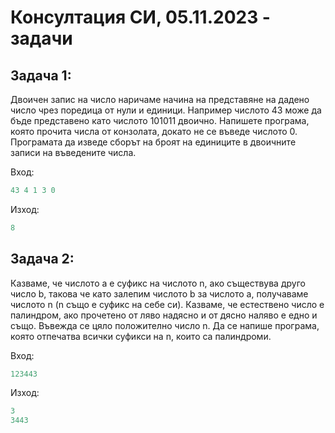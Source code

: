 # Консултация СИ, 05.11.2023 - задачи

## Задача 1: 
Двоичен запис на число наричаме начина на представяне на дадено число чрез поредица от нули и единици. Например числото 43 може да бъде представено като числото 101011 двоично. Напишете програма, която прочита числа от конзолата, докато не се въведе числото 0. Програмата да изведе сборът на броят на единиците в двоичните записи на въведените числа.

Вход: 
```c++
43 4 1 3 0
```
Изход:
```c++
8
```
## Задача 2: 
Казваме, че числото a е суфикс на числото n, ако съществува друго число b, такова че като залепим числото b за числото a, получаваме числото n (n също е суфикс на себе си). Казваме, че естествено число е палиндром, ако прочетено от ляво надясно и от дясно наляво е едно и също. Въвежда се цяло положително число n. Да се напише програма, която отпечатва всички суфикси на n, които са палиндроми.

Вход: 
```c++
123443
```
Изход:
```c++
3
3443
```
